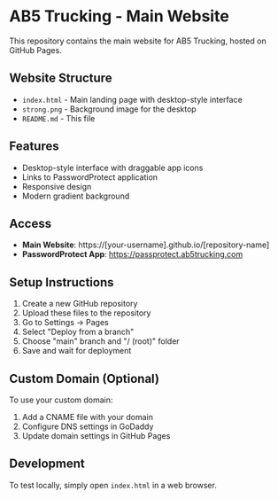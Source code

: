 # AB5 Trucking - Main Website

This repository contains the main website for AB5 Trucking, hosted on GitHub Pages.

## Website Structure

- `index.html` - Main landing page with desktop-style interface
- `strong.png` - Background image for the desktop
- `README.md` - This file

## Features

- Desktop-style interface with draggable app icons
- Links to PasswordProtect application
- Responsive design
- Modern gradient background

## Access

- **Main Website**: https://[your-username].github.io/[repository-name]
- **PasswordProtect App**: https://passprotect.ab5trucking.com

## Setup Instructions

1. Create a new GitHub repository
2. Upload these files to the repository
3. Go to Settings → Pages
4. Select "Deploy from a branch"
5. Choose "main" branch and "/ (root)" folder
6. Save and wait for deployment

## Custom Domain (Optional)

To use your custom domain:
1. Add a CNAME file with your domain
2. Configure DNS settings in GoDaddy
3. Update domain settings in GitHub Pages

## Development

To test locally, simply open `index.html` in a web browser. 